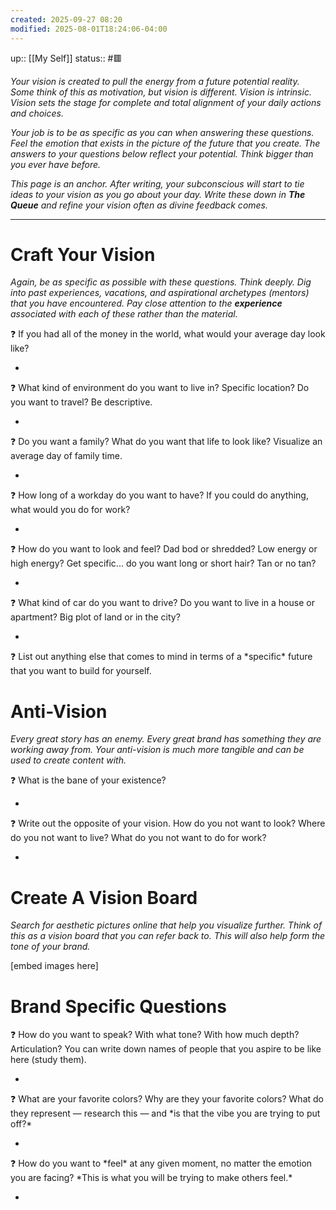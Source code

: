 ```yaml
---
created: 2025-09-27 08:20
modified: 2025-08-01T18:24:06-04:00
---
```

up:: [[My Self]]
status:: #🟥 

*Your vision is created to pull the energy from a future potential reality. Some think of this as motivation, but vision is different. Vision is intrinsic. Vision sets the stage for complete and total alignment of your daily actions and choices.*

*Your job is to be as specific as you can when answering these questions. Feel the emotion that exists in the picture of the future that you create. The answers to your questions below reflect your potential. Think bigger than you ever have before.*

*This page is an anchor. After writing, your subconscious will start to tie ideas to your vision as you go about your day. Write these down in **The Queue** and refine your vision often as divine feedback comes.*

---

# Craft Your Vision

*Again, be as specific as possible with these questions. Think deeply. Dig into past experiences, vacations, and aspirational archetypes (mentors) that you have encountered. Pay close attention to the **experience** associated with each of these rather than the material.*

<aside>
❓ If you had all of the money in the world, what would your average day look like?

</aside>

- 

<aside>
❓ What kind of environment do you want to live in? Specific location? Do you want to travel? Be descriptive.

</aside>

- 

<aside>
❓ Do you want a family? What do you want that life to look like? Visualize an average day of family time.

</aside>

- 

<aside>
❓ How long of a workday do you want to have? If you could do anything, what would you do for work?

</aside>

- 

<aside>
❓ How do you want to look and feel? Dad bod or shredded? Low energy or high energy? Get specific... do you want long or short hair? Tan or no tan?

</aside>

- 

<aside>
❓ What kind of car do you want to drive? Do you want to live in a house or apartment? Big plot of land or in the city?

</aside>

- 

<aside>
❓ List out anything else that comes to mind in terms of a *specific* future that you want to build for yourself.

</aside>

# Anti-Vision

*Every great story has an enemy. Every great brand has something they are working away from. Your anti-vision is much more tangible and can be used to create content with.*

<aside>
❓ What is the bane of your existence?

</aside>

- 

<aside>
❓ Write out the opposite of your vision. How do you not want to look? Where do you not want to live? What do you not want to do for work?

</aside>

- 

# Create A Vision Board

*Search for aesthetic pictures online that help you visualize further. Think of this as a vision board that you can refer back to. This will also help form the tone of your brand.*

[embed images here]

# Brand Specific Questions

<aside>
❓ How do you want to speak? With what tone? With how much depth? Articulation? You can write down names of people that you aspire to be like here (study them).

</aside>

- 

<aside>
❓ What are your favorite colors? Why are they your favorite colors? What do they represent — research this — and *is that the vibe you are trying to put off?*

</aside>

- 

<aside>
❓ How do you want to *feel* at any given moment, no matter the emotion you are facing? *This is what you will be trying to make others feel.*

</aside>

-